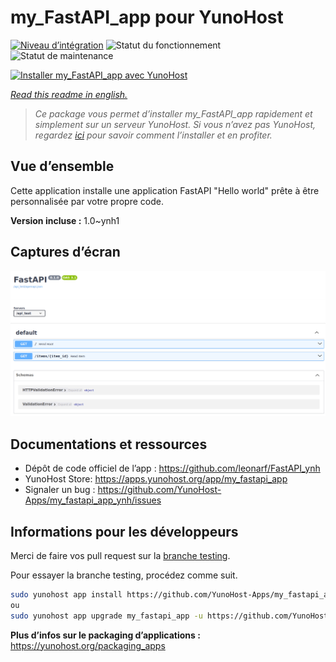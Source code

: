 <!--
N.B.: This README was automatically generated by https://github.com/YunoHost/apps/tree/master/tools/README-generator
It shall NOT be edited by hand.
-->

# my_FastAPI_app pour YunoHost

[![Niveau d’intégration](https://dash.yunohost.org/integration/my_fastapi_app.svg)](https://dash.yunohost.org/appci/app/my_fastapi_app) ![Statut du fonctionnement](https://ci-apps.yunohost.org/ci/badges/my_fastapi_app.status.svg) ![Statut de maintenance](https://ci-apps.yunohost.org/ci/badges/my_fastapi_app.maintain.svg)

[![Installer my_FastAPI_app avec YunoHost](https://install-app.yunohost.org/install-with-yunohost.svg)](https://install-app.yunohost.org/?app=my_fastapi_app)

*[Read this readme in english.](./README.md)*

> *Ce package vous permet d’installer my_FastAPI_app rapidement et simplement sur un serveur YunoHost.
Si vous n’avez pas YunoHost, regardez [ici](https://yunohost.org/#/install) pour savoir comment l’installer et en profiter.*

## Vue d’ensemble

Cette application installe une application FastAPI "Hello world" prête à être personnalisée par votre propre code.

**Version incluse :** 1.0~ynh1

## Captures d’écran

![Capture d’écran de my_FastAPI_app](./doc/screenshots/example.png)

## Documentations et ressources

* Dépôt de code officiel de l’app : <https://github.com/leonarf/FastAPI_ynh>
* YunoHost Store: <https://apps.yunohost.org/app/my_fastapi_app>
* Signaler un bug : <https://github.com/YunoHost-Apps/my_fastapi_app_ynh/issues>

## Informations pour les développeurs

Merci de faire vos pull request sur la [branche testing](https://github.com/YunoHost-Apps/my_fastapi_app_ynh/tree/testing).

Pour essayer la branche testing, procédez comme suit.

``` bash
sudo yunohost app install https://github.com/YunoHost-Apps/my_fastapi_app_ynh/tree/testing --debug
ou
sudo yunohost app upgrade my_fastapi_app -u https://github.com/YunoHost-Apps/my_fastapi_app_ynh/tree/testing --debug
```

**Plus d’infos sur le packaging d’applications :** <https://yunohost.org/packaging_apps>
